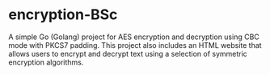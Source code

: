 # encryption-BSc
A simple Go (Golang) project for AES encryption and decryption using CBC mode with PKCS7 padding. This project also includes an HTML website that allows users to encrypt and decrypt text using a selection of symmetric encryption algorithms.
